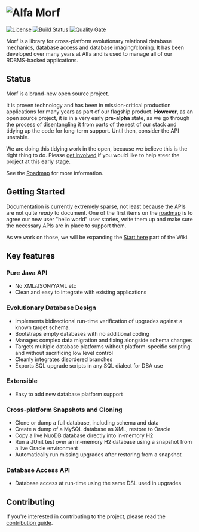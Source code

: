 # ![Alfa Morf](https://github.com/alfasoftware/morf/wiki/morf.png)

[![License](https://img.shields.io/badge/License-Apache%202.0-blue.svg)](https://opensource.org/licenses/Apache-2.0)
[![Build Status](https://travis-ci.org/alfasoftware/morf.svg?branch=master)](https://travis-ci.org/alfasoftware/morf)
[![Quality Gate](https://sonarcloud.io/api/badges/gate?key=org.alfasoftware:morf-parent:master)](https://sonarcloud.io/dashboard/index/org.alfasoftware:morf-parent:master)

Morf is a library for cross-platform evolutionary relational database mechanics, database access and database imaging/cloning.  It has been developed over many years at Alfa and is used to manage all of our RDBMS-backed applications.

## Status

Morf is a brand-new open source project.

It is proven technology and has been in mission-critical production applications for many years as part of our flagship product.  **However**, as an open source project, it is in a very early **pre-alpha** state, as we go through the process of disentangling it from parts of the rest of our stack and tidying up the code for long-term support. Until then, consider the API unstable.

We are doing this tidying work in the open, because we believe this is the right thing to do.  Please [get involved](https://github.com/alfasoftware/morf/wiki/Contributing) if you would like to help steer the project at this early stage.

See the [Roadmap](https://github.com/alfasoftware/morf/wiki/Roadmap) for more information.

## Getting Started
Documentation is currently extremely sparse, not least because the APIs are not quite _ready_ to document.  One of the first items on the [roadmap](https://github.com/alfasoftware/morf/wiki/Roadmap) is to agree our new user "hello world" user stories, write them up and make sure the necessary APIs are in place to support them.

As we work on those, we will be expanding the [Start here](https://github.com/alfasoftware/morf/wiki/Start-Here) part of the Wiki.

## Key features

### Pure Java API
- No XML/JSON/YAML etc
- Clean and easy to integrate with existing applications

### Evolutionary Database Design
- Implements bidirectional run-time verification of upgrades against a known target schema.
- Bootstraps empty databases with no additional coding
- Manages complex data migration and fixing alongside schema changes
- Targets multiple database platforms without platform-specific scripting and without sacrificing low level control
- Cleanly integrates disordered branches
- Exports SQL upgrade scripts in any SQL dialect for DBA use

### Extensible
- Easy to add new database platform support

### Cross-platform Snapshots and Cloning
- Clone or dump a full database, including schema and data
- Create a dump of a MySQL database as XML, restore to Oracle
- Copy a live NuoDB database directly into in-memory H2
- Run a JUnit test over an in-memory H2 database using a snapshot from a live Oracle environment
- Automatically run missing upgrades after restoring from a snapshot

### Database Access API
- Database access at run-time using the same DSL used in upgrades

## Contributing
If you're interested in contributing to the project, please read the [contribution guide](https://github.com/alfasoftware/morf/wiki/Contributing).
